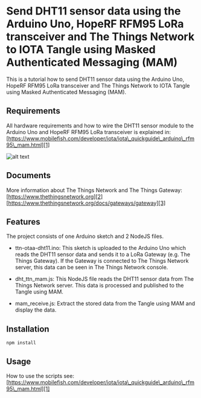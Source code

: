 # Send DHT11 sensor data using the Arduino Uno, HopeRF RFM95 LoRa transceiver and The Things Network to IOTA Tangle using Masked Authenticated Messaging (MAM)

This is a tutorial how to send DHT11 sensor data using the Arduino Uno, HopeRF RFM95 LoRa transceiver and The Things Network to IOTA Tangle using Masked Authenticated Messaging (MAM).

## Requirements

All hardware requirements and how to wire the DHT11 sensor module to the Arduino Uno and HopeRF RFM95 LoRa transceiver is explained in:  
[https://www.mobilefish.com/developer/iota/iota\_quickguide\_arduino\_rfm95\_mam.html][1]

![alt text](https://www.mobilefish.com/images/developer/arduino_uno_rfm95_dht11.jpg "DHT11 sensor module connected to the Arduino Uno and HopeRF RFM95 LoRa transceiver")

## Documents

More information about The Things Network and The Things Gateway:  
[https://www.thethingsnetwork.org][2]<br/>
[https://www.thethingsnetwork.org/docs/gateways/gateway][3]<br/>

## Features

The project consists of one Arduino sketch and 2 NodeJS files.

- ttn-otaa-dht11.ino: This sketch is uploaded to the Arduino Uno which reads the DHT11 sensor data and sends it to a LoRa Gateway (e.g. The Things Gateway). If the Gateway is connected to The Things Network server, this data can be seen in The Things Network console.

- dht\_ttn\_mam.js: This NodeJS file reads the DHT11 sensor data from The Things Network server. This data is processed and published to the Tangle using MAM.

- mam\_receive.js: Extract the stored data from the Tangle using MAM and display the data.

## Installation

```
npm install
```

## Usage

How to use the scripts see:
[https://www.mobilefish.com/developer/iota/iota\_quickguide\_arduino\_rfm95\_mam.html][1]

[1]: https://www.mobilefish.com/developer/iota/iota\_quickguide\_arduino\_rfm95\_mam.html "Mobilefish.com"
[2]: https://www.thethingsnetwork.org/ "The Things Network"
[3]: https://www.thethingsnetwork.org/docs/gateways/gateway "The Things Gateway"
